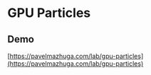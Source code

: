 # GPU Particles

## Demo

[https://pavelmazhuga.com/lab/gpu-particles](https://pavelmazhuga.com/lab/gpu-particles)
